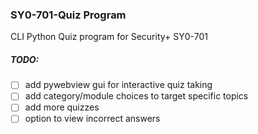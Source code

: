 ### SY0-701-Quiz Program
CLI Python Quiz program for Security+ SY0-701

##### TODO:
- [ ] add pywebview gui for interactive quiz taking
- [ ] add category/module choices to target specific topics
- [ ] add more quizzes
- [ ] option to view incorrect answers